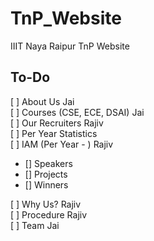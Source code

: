 # TnP_Website
IIIT Naya Raipur TnP Website

## To-Do

[ ] About Us  Jai  
[ ] Courses (CSE, ECE, DSAI)  Jai  
[ ] Our Recruiters  Rajiv  
[ ] Per Year Statistics  
[ ] IAM (Per Year - )  Rajiv  
   - [] Speakers
   - [] Projects
   - [] Winners  
  
[ ] Why Us? Rajiv  
[ ] Procedure  Rajiv    
[ ] Team Jai





